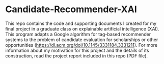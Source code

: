 # Candidate-Recommender-XAI

This repo contains the code and supporting documents I created for my final project in a graduate class on explainable artificial intelligence (XAI). This program adapts a Google algorithm for tag-based recommender systems to the problem of candidate evaluation for scholarships or other opportunities (https://dl.acm.org/doi/10.1145/3331184.3331211). For more information about my motivation for this project and the details of its construction, read the project report included in this repo (PDF file).  

